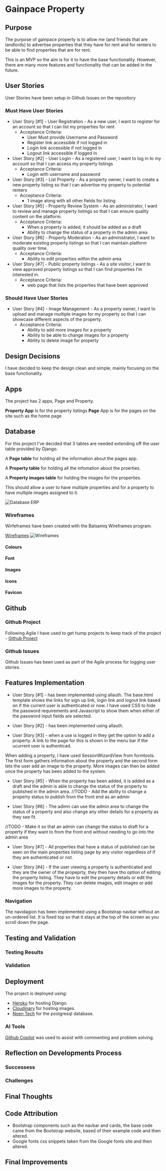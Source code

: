 # Gainpace Property


## Purpose 
The purpose of gainpace property is to allow me (and friends that are landlords) to advertise properties that they have for rent and for renters to be able to find properties that are for rent.   

This is an MVP so the aim is for it to have the base functionality. However, there are many more features and functionality that can be added in the future.

## User Stories 
  User Stories have been setup in Github Issues on the repository 

### Must Have User Stories 
 
* User Story [#1] - User Registration - As a new user, I want to register for an account so that I can list my properties for rent
  * Acceptance Criteria:
    * User Must provide Username and Password 
    * Register link accessible if not logged in 
    * Login link accessible if not logged in 
    * Logout link accessible if logged in
* User Story [#2] - User Login - As a registered user, I want to log in to my account so that I can access my property listings
  * Acceptance Criteria: 
    * Login with username and password 
* User Story [#3] - List Property - 
As a property owner, I want to create a new property listing so that I can advertise my property to potential renters
  * Acceptance Criteria: 
    * 1 image along with all other fields for listing
* User Story [#5] - Property Review System - 
As an administrator, I want to review and manage property listings so that I can ensure quality content on the platform.
  * Acceptance Criteria: 
    * When a property is added, it should be added as a draft
    * Ability to change the status of a property in the admin area
* User Story [#6] - Property Moderation - 
As an administrator, I want to moderate existing property listings so that I can maintain platform quality over time.
  * Acceptance Criteria: 
    * Ability to edit properties within the admin area
* User Story [#7] - Public property listings - 
As a site visitor, I want to view approved property listings so that I can find properties I'm interested in.
  * Acceptance Criteria: 
    * web page that lists the properties that have been approved

### Should Have User Stories 

* User Story [#4] - Image Management - As a property owner, I want to upload and manage multiple images for my property so that I can showcase different aspects of the property.
  * Acceptance Criteria: 
    * Ability to add more images for a property
    * Ability to be able to change images for a property
    * Ability to delete image for property

## Design Decisions 

I have decided to keep the design clean and simple, mainly focusing on the base functionality. 

## Apps
The project has 2 apps, Page and Property. 

**Property App** Is for the property listings
**Page** App is for the pages on the site such as the home page 

## Database
For this project I've decided that 3 tables are needed extending off the user table provided by Django. 

A **Page table** for holding all the information about the pages app.

A **Property table** for holding all the infomation about the proerties. 

A **Property images table** for holding the images for the properties. 

This should allow a user to have multiple properties and for a property to have multiple images assigned to it. 

![Database ERP](./assets/images/gainpace-property-database.png)

### Wireframes 
  Wirfeframes have been created with the Balsamiq Wireframes program.

  [Wireframes](./assets/images/gainpace-property-wireframes.pdf)
  ![Wireframes](./assets/images/gainpace-property-wireframe.png)

  #### Colours


  #### Font 

    
  #### Images 


  #### Icons 

  #### Favicon 



  
## Github 

### Github Project 
  Following Agile I have used to get hump projects to keep track of the project - [Github Project](https://github.com/users/surfdemon/projects/11)

### Github Issues 
  Github Issues has been used as part of the Agile process for logging user stories. 
  
## Features Implementation 
* User Story [#1] - has been implemented using allauth. The base.html template shows the links for sign up link, login link and logout link based on if the current user is authenticated or now. I have used CSS to hide the password requirements and Javascript to show them when either of the password input fields are selected.

* User Story [#2] - has been implemented using allauth. 

* User Story [#3] - when a use is logged in they get the option to add a property. A link to the page for this is shown in the menu bar if the ucurrent user is authenticad. 

When adding a property, I have used SessionWizardView from formtools. The first form gathers information about the property and the second form lets the user add an image to the property. More images can then be added once the property has been added to the system. 

* User Story [#5] - When the property has been added, it is added as a draft and the admin is able to change the status of the property to published in the admin area. 
//TODO - Add the ability to change a property status to publish from the front end as an admin 

<!-- 
Property Review System - 
As an administrator, I want to review and manage property listings so that I can ensure quality content on the platform.
  * Acceptance Criteria: 
    * When a property is added, it should be added as a draft
    * Ability to change the status of a property in the admin area -->

* User Story [#6] - The adimn can use the admin area to change the status of a property and also change any other details for a property as they see fit. 

//TODO - Make it so that an admin can change the status to draft for a property if they want to from the front end without needing to go into the admin area

<!-- Property Moderation - 
As an administrator, I want to moderate existing property listings so that I can maintain platform quality over time.
  * Acceptance Criteria: 
    * Ability to edit properties within the admin area -->


* User Story [#7] - All properties that have a status of published can be seen on the main properties listing page by any visitor regardless of if they are authenticated or not. 


<!-- Public property listings - 
As a site visitor, I want to view approved property listings so that I can find properties I'm interested in.
  * Acceptance Criteria: 
    * web page that lists the properties that have been approved -->



* User Story [#4] - If the user viewing a property is authenticated and they are the owner of the propeprty, they then have tho option of editing the property listing. They have to edit the property details or edit the images for the property. They can delete images, edit images or add more images to the property.


<!-- Image Management - As a property owner, I want to upload and manage multiple images for my property so that I can showcase different aspects of the property.
  * Acceptance Criteria: 
    * Ability to add more images for a property
    * Ability to be able to change images for a property
    * Ability to delete image for property -->

### Navigation 
  The navidagion has been implemented using a Bootstrap navbar without an un-ordered list. It is fixed top so that it stays at the top of the screen as you scroll down the page.
  
  

## Testing and Validation 

### Testing Results 
  

### Validation 


## Deployment 
The project is deployed using: 

* [Heroku](https://heroku.com/) for hosting Django.
* [Cloudinary](https://cloudinary.com/) for hosting images. 
* [Noen Tech](https://neon.tech/) for the postgresql database.

### AI Tools 
[Github Copilot](https://github.com/features/copilot) was used to assist with commenting and problem solving. 


## Reflection on Developments Process 

### Successess  

### Challenges 

## Final Thoughts 

## Code Attribution 

  * Bootstrap components such as the navbar and cards, the base code came from the Bootstrap website, based of their example code and then altered. 
  * Google fonts css snippets taken from the Google fonts site and then altered. 

## Final Improvements


<!-- 
TODO: Add info about future enhancements.... 
  - Search feature 
  - Ability to allow people to apply for a viewing through the site if they don't have a Google form link.
  -  
  
  -->